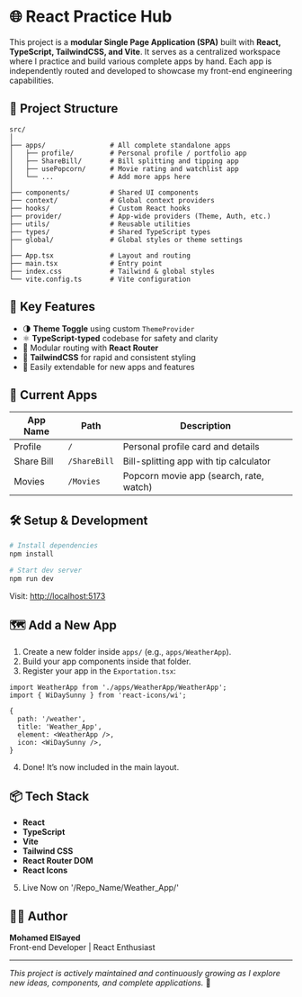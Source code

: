 # 🌐 React Practice Hub

This project is a **modular Single Page Application (SPA)** built with **React, TypeScript, TailwindCSS, and Vite**. It serves as a centralized workspace where I practice and build various complete apps by hand. Each app is independently routed and developed to showcase my front-end engineering capabilities.

## 📁 Project Structure

```
src/
│
├── apps/                # All complete standalone apps
│   ├── profile/         # Personal profile / portfolio app
│   ├── ShareBill/       # Bill splitting and tipping app
│   ├── usePopcorn/      # Movie rating and watchlist app
│   └── ...              # Add more apps here
│
├── components/          # Shared UI components
├── context/             # Global context providers
├── hooks/               # Custom React hooks
├── provider/            # App-wide providers (Theme, Auth, etc.)
├── utils/               # Reusable utilities
├── types/               # Shared TypeScript types
├── global/              # Global styles or theme settings
│
├── App.tsx              # Layout and routing
├── main.tsx             # Entry point
├── index.css            # Tailwind & global styles
└── vite.config.ts       # Vite configuration
```

## 🧠 Key Features

- 🌗 **Theme Toggle** using custom `ThemeProvider`
- ⚛️ **TypeScript-typed** codebase for safety and clarity
- 🧩 Modular routing with **React Router**
- 🌈 **TailwindCSS** for rapid and consistent styling
- 🔌 Easily extendable for new apps and features

## 🚀 Current Apps

| App Name   | Path         | Description                             |
| ---------- | ------------ | --------------------------------------- |
| Profile    | `/`          | Personal profile card and details       |
| Share Bill | `/ShareBill` | Bill-splitting app with tip calculator  |
| Movies     | `/Movies`    | Popcorn movie app (search, rate, watch) |

## 🛠️ Setup & Development

```bash
# Install dependencies
npm install

# Start dev server
npm run dev
```

Visit: [http://localhost:5173](http://localhost:5173)

## 🗺️ Add a New App

1. Create a new folder inside `apps/` (e.g., `apps/WeatherApp`).
2. Build your app components inside that folder.
3. Register your app in the `Exportation.tsx`:

```tsx
import WeatherApp from './apps/WeatherApp/WeatherApp';
import { WiDaySunny } from 'react-icons/wi';

{
  path: '/weather',
  title: 'Weather_App',
  element: <WeatherApp />,
  icon: <WiDaySunny />,
}
```

4. Done! It’s now included in the main layout.

## 📦 Tech Stack

- **React**
- **TypeScript**
- **Vite**
- **Tailwind CSS**
- **React Router DOM**
- **React Icons**

5. Live Now on '/Repo_Name/Weather_App/'

## 👨‍💻 Author

**Mohamed ElSayed**  
Front-end Developer | React Enthusiast

---

_This project is actively maintained and continuously growing as I explore new ideas, components, and complete applications._ 🌟
